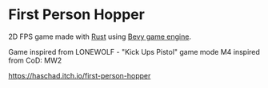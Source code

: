 # First Person Hopper

2D FPS game made with [Rust](https://www.rust-lang.org/) using [Bevy game engine](https://bevyengine.org/).

Game inspired from LONEWOLF - "Kick Ups Pistol" game mode
M4 inspired from CoD: MW2

https://haschad.itch.io/first-person-hopper
